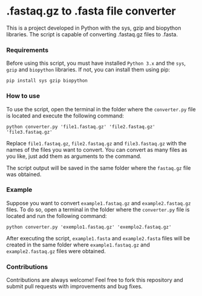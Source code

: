 <h1>.fastaq.gz to .fasta file converter</h1>

This is a project developed in Python with the sys, gzip and biopython libraries. The script is capable of converting .fastaq.gz files to .fasta.

<h3>Requirements</h3>

Before using this script, you must have installed `Python 3.x` and the `sys`, `gzip` and `biopython` libraries. If not, you can install them using pip:

```
pip install sys gzip biopython
```

<h3>How to use</h3>

To use the script, open the terminal in the folder where the `converter.py` file is located and execute the following command:

```
python converter.py 'file1.fastaq.gz' 'file2.fastaq.gz' 'file3.fastaq.gz'
```

Replace `file1.fastaq.gz`, `file2.fastaq.gz` and `file3.fastaq.gz` with the names of the files you want to convert. You can convert as many files as you like, just add them as arguments to the command.

The script output will be saved in the same folder where the `fastaq.gz` file was obtained.

<h3>Example</h3>

Suppose you want to convert `example1.fastaq.gz` and `example2.fastaq.gz` files. To do so, open a terminal in the folder where the `converter.py` file is located and run the following command:

```
python converter.py 'exemplo1.fastaq.gz' 'exemplo2.fastaq.gz'
```

After executing the script, `example1.fasta` and `example2.fasta` files will be created in the same folder where `example1.fastaq.gz` and `example2.fastaq.gz` files were obtained.

<h3>Contributions</h3>

Contributions are always welcome! Feel free to fork this repository and submit pull requests with improvements and bug fixes.
